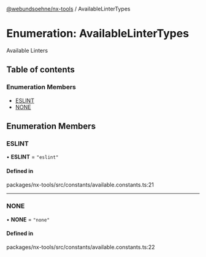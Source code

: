 [@webundsoehne/nx-tools](../README.md) / AvailableLinterTypes

# Enumeration: AvailableLinterTypes

Available Linters

## Table of contents

### Enumeration Members

- [ESLINT](AvailableLinterTypes.md#eslint)
- [NONE](AvailableLinterTypes.md#none)

## Enumeration Members

### ESLINT

• **ESLINT** = ``"eslint"``

#### Defined in

packages/nx-tools/src/constants/available.constants.ts:21

___

### NONE

• **NONE** = ``"none"``

#### Defined in

packages/nx-tools/src/constants/available.constants.ts:22
